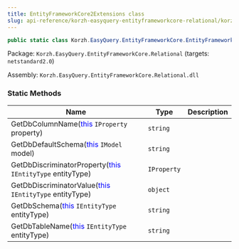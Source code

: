 ```yaml
---
title: EntityFrameworkCore2Extensions class
slug: api-reference/korzh-easyquery-entityframeworkcore-relational/korzh-easyquery-entityframeworkcore-namespace/entityframeworkcore2extensions-class
---
```



```csharp
public static class Korzh.EasyQuery.EntityFrameworkCore.EntityFrameworkCore2Extensions

```
Package: `Korzh.EasyQuery.EntityFrameworkCore.Relational` (targets: `netstandard2.0`)

Assembly: `Korzh.EasyQuery.EntityFrameworkCore.Relational.dll`

### Static Methods

| Name | Type | Description | 
| --- | --- | --- | 
| GetDbColumnName(<span style='color: blue'>this</span> `IProperty` property) | `string` |  | 
| GetDbDefaultSchema(<span style='color: blue'>this</span> `IModel` model) | `string` |  | 
| GetDbDiscriminatorProperty(<span style='color: blue'>this</span> `IEntityType` entityType) | `IProperty` |  | 
| GetDbDiscriminatorValue(<span style='color: blue'>this</span> `IEntityType` entityType) | `object` |  | 
| GetDbSchema(<span style='color: blue'>this</span> `IEntityType` entityType) | `string` |  | 
| GetDbTableName(<span style='color: blue'>this</span> `IEntityType` entityType) | `string` |  |